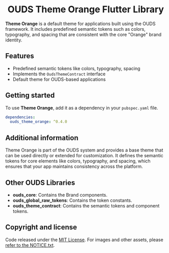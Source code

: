<h1 align="center">OUDS Theme Orange Flutter Library</h1>

**Theme Orange** is a default theme for applications built using the OUDS framework. It includes predefined semantic tokens such as colors, typography, and spacing that are consistent with the core "Orange" brand identity.

## Features

- Predefined semantic tokens like colors, typography, spacing
- Implements the `OudsThemeContract` interface
- Default theme for OUDS-based applications

## Getting started

To use **Theme Orange**, add it as a dependency in your `pubspec.yaml` file.

```yaml
dependencies:
  ouds_theme_orange: ^0.4.0
```

## Additional information
Theme Orange is part of the OUDS system and provides a base theme that can be used directly or extended for customization. It defines the semantic tokens for core elements like colors, typography, and spacing, which ensures that your app maintains consistency across the platform.

## Other OUDS Libraries

- **ouds_core**: Contains the Brand components.
- **ouds_global_raw_tokens**: Contains the token constants.
- **ouds_theme_contract**: Contains the semantic tokens and component tokens.

## Copyright and license

Code released under the [MIT License](https://github.com/Orange-OpenSource/ouds-flutter/blob/develop/LICENSE).
For images and other assets, please [refer to the NOTICE.txt](https://github.com/Orange-OpenSource/ouds-flutter/blob/develop/NOTICE.txt).



